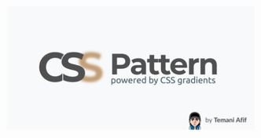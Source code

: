 <a href="[https://css-challenges.com/](https://css-pattern.com/)"><img src="https://raw.githubusercontent.com/Afif13/CSS-Pattern/main/css-pattern.jpg" width="800" alt="CSS Pattern"></a>
